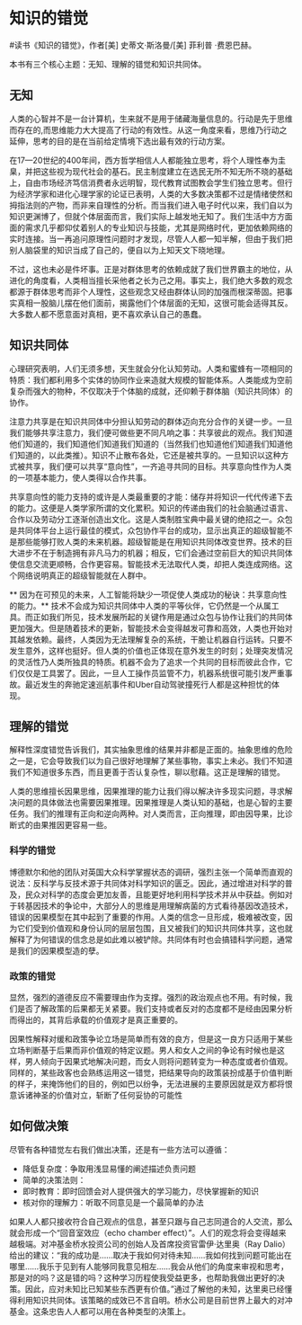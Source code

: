 # 知识的错觉

\#读书《知识的错觉》，作者[美] 史蒂文·斯洛曼/[美] 菲利普 ·费恩巴赫。

本书有三个核心主题：无知、理解的错觉和知识共同体。

## 无知

人类的心智并不是一台计算机，生来就不是用于储藏海量信息的。行动是先于思维而存在的,而思维能力大大提高了行动的有效性。从这一角度来看，思维乃行动之延伸，思考的目的是在当前给定情境下选出最有效的行动方案。

在17—20世纪的400年间，西方哲学相信人人都能独立思考，将个人理性奉为圭臬，并把这些视为现代社会的基石。民主制度建立在选民无所不知无所不晓的基础上，自由市场经济笃信消费者永远明智，现代教育试图教会学生们独立思考。但行为经济学家和进化心理学家的论证已表明，人类的大多数决策都不过是情绪使然和拇指法则的产物，而非来自理性的分析。而当我们进入电子时代以来，我们自以为知识更渊博了，但就个体层面而言，我们实际上越发地无知了。我们生活中方方面面的需求几乎都仰仗着别人的专业知识与技能，尤其是网络时代，更加依赖网络的实时连接。当一再追问原理性问题时才发现，尽管人人都一知半解，但由于我们把别人脑袋里的知识当成了自己的，便自以为上知天文下晓地理。

不过，这也未必是件坏事。正是对群体思考的依赖成就了我们世界霸主的地位，从进化的角度看，人类相当擅长采他者之长为己之用。事实上，我们绝大多数的观念都源于群体思考而非个人理性，这些观念又经由群体认同的加强而根深蒂固。把事实真相一股脑儿摆在他们面前，揭露他们个体层面的无知，这很可能会适得其反。大多数人都不愿意面对真相，更不喜欢承认自己的愚蠢。

## 知识共同体

心理研究表明，人们无须多想，天生就会分化认知劳动。人类和蜜蜂有一项相同的特质：我们都利用多个实体的协同作业来造就大规模的智能体系。人类能成为空前复杂而强大的物种，不仅取决于个体脑的成就，还仰赖于群体脑（知识共同体）的协作。

注意力共享是在知识共同体中分担认知劳动的群体迈向充分合作的关键一步。一旦我们能够共享注意力，我们便可做些更不同凡响之事：共享彼此的观点。我们知道他们知道的，我们知道他们知道我们知道的（当然我们也知道他们知道我们知道他们知道的，以此类推）。知识不止散布各处，它还是被共享的。一旦知识以这种方式被共享，我们便可以共享“意向性”，一齐追寻共同的目标。共享意向性作为人类的一项基本能力，使人类得以合作共事。

共享意向性的能力支持的或许是人类最重要的才能：储存并将知识一代代传递下去的能力。这便是人类学家所谓的文化累积。知识的传递由我们的社会脑通过语言、合作以及劳动分工逐渐创造出文化。这是人类制胜宝典中最关键的绝招之一。众包是共同体平台上运行最佳的模式，众包协作平台的成功，显示出真正的超级智能不是那些能够打败人类的未来机器。超级智能是在用知识共同体改变世界。技术的巨大进步不在于制造拥有非凡马力的机器；相反，它们会通过空前巨大的知识共同体使信息交流更顺畅，合作更容易。智能技术无法取代人类，却把人类连成网络。这个网络说明真正的超级智能就在人群中。

 ** 因为在可预见的未来，人工智能将缺少一项促使人类成功的秘诀：共享意向性的能力。** 技术不会成为知识共同体中人类的平等伙伴，它仍然是一个从属工具。而正如我们所见，技术发展所起的关键作用是通过众包与协作让我们的共同体更加强大。但是随着技术的更新，智能技术会变得越发可靠和高效，人类也开始对其越发依赖。最终，人类因为无法理解复杂的系统，干脆让机器自行运转。只要不发生意外，这样也挺好。但人类的价值也正体现在意外发生的时刻；处理突发情况的灵活性乃人类所独具的特质。机器不会为了追求一个共同的目标而彼此合作，它们仅仅是工具罢了。因此，一旦人工操作员监管不力，机器系统很可能引发严重事故。最近发生的奔驰定速巡航事件和Uber自动驾驶撞死行人都是这种担忧的体现。

## 理解的错觉

解释性深度错觉告诉我们，其实抽象思维的结果并非都是正面的。抽象思维的危险之一是，它会导致我们以为自己很好地理解了某些事物，事实上未必。我们不知道我们不知道很多东西，而且更善于否认复杂性，聊以慰藉。这正是理解的错觉。

人类的思维擅长因果思维，因果推理的能力让我们得以解决许多现实问题，寻求解决问题的具体做法也需要因果推理。因果推理是人类认知的基础，也是心智的主要任务。我们的推理有正向和逆向两种。对人类而言，正向推理，即由因导果，比诊断式的由果推因更容易一些。

### 科学的错觉
博德默尔和他的团队对英国大众科学掌握状态的调研，强烈主张一个简单而直观的说法：反科学与反技术源于共同体对科学知识的匮乏。因此，通过增进对科学的普及，民众对科学的态度会更加友善，且能更好地利用科学技术并从中获益。例如对于转基因技术的争论中，大部分人的思维是用理解病菌的方式看待基因改造技术，错误的因果模型在其中起到了重要的作用。人类的信念一旦形成，极难被改变，因为它们受到价值观和身份认同的层层包围，且又被我们的知识共同体共享，这也就解释了为何错误的信念总是如此难以被铲除。共同体有时也会搞错科学问题，通常是我们的因果模型造的孽。

### 政策的错觉
显然，强烈的道德反应不需要理由作为支撑。强烈的政治观点也不用。有时候，我们是否了解政策的后果都无关紧要。我们支持或者反对的态度都不是经由因果分析而得出的，其背后承载的价值观才是真正重要的。

因果性解释对缓和政策争论立场是简单而有效的良方，但是这一良方只适用于某些立场判断基于后果而非价值观的特定议题。男人和女人之间的争论有时候也是这样，男人倾向于因果式地解决问题，而女人则将问题转变为一种态度或者价值观。同样的，某些政客也会熟练运用这一错觉，把结果导向的政策装扮成基于价值判断的样子，来掩饰他们的目的，例如巴以纷争，无法进展的主要原因就是双方都将恨意诉诸神圣的价值对立，斩断了任何妥协的可能性

## 如何做决策
尽管有各种错觉左右我们做出决策，还是有一些方法可以遵循：
 - 降低复杂度：争取用浅显易懂的阐述描述负责问题
 - 简单的决策法则：
 - 即时教育：即时回馈会对人提供强大的学习能力，尽快掌握新的知识
 - 核对你的理解力：听取不同意见是一个最简单的办法

如果人人都只接收符合自己观点的信息，甚至只跟与自己志同道合的人交流，那么就会形成一个“回音室效应（echo chamber effect）”。人们的观念将会变得越来越极端。对冲基金桥水投资公司的创始人及首席投资官雷伊·达里奥（Ray Dalio）给出的建议：“我的成功是……取决于我如何对待未知……我如何找到问题可能出在哪里……我乐于见到有人能够同我意见相左……我会从他们的角度来审视和思考，那是对的吗？这是错的吗？这种学习历程使我受益更多，也帮助我做出更好的决策。因此，应对未知比已知某些东西更有价值。”通过了解他的未知，达里奥已经懂得利用知识共同体。该策略的成效已不言自明。桥水公司是目前世界上最大的对冲基金。这条忠告人人都可以用在各种类型的决策上。

